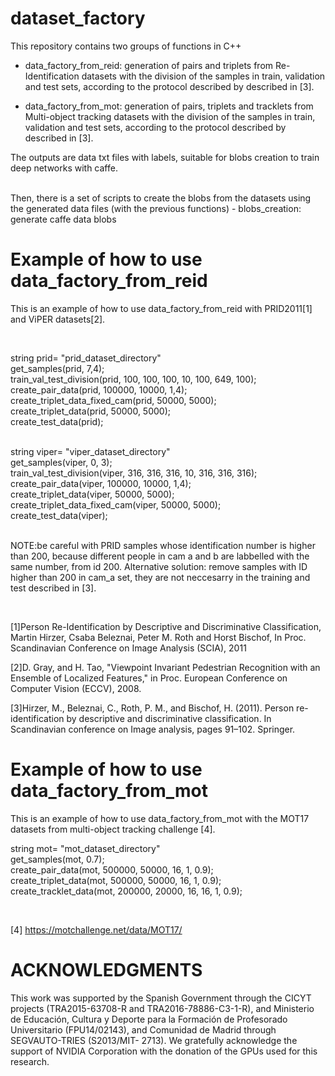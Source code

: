 # dataset_factory

This repository contains two groups of functions in C++

- data_factory_from_reid: generation of pairs and triplets from Re-Identification datasets with the division of the samples in train, validation and test sets, according to the protocol described by described in [3].

- data_factory_from_mot: generation of pairs, triplets and tracklets from Multi-object tracking datasets with the division of the samples in train, validation and test sets, according to the protocol described by described in [3].

The outputs are data txt files with labels, suitable for blobs creation to train deep networks with caffe.

<br />
Then, there is a set of scripts to create the blobs from the datasets using the generated data files (with the previous functions)
- blobs_creation: generate caffe data blobs

<br />

# Example of how to use data_factory_from_reid
This is an example of how to use data_factory_from_reid with PRID2011[1] and ViPER datasets[2].

<br />

string prid= "prid_dataset_directory" <br />
get_samples(prid, 7,4);<br />
train_val_test_division(prid, 100, 100, 100, 10, 100, 649, 100);<br />
create_pair_data(prid, 100000, 10000, 1,4);<br />
create_triplet_data_fixed_cam(prid, 50000, 5000);<br />
create_triplet_data(prid, 50000, 5000);<br />
create_test_data(prid);<br />
<br />

string viper= "viper_dataset_directory"<br />
get_samples(viper, 0, 3);<br />
train_val_test_division(viper, 316, 316, 316, 10, 316, 316, 316);<br />
create_pair_data(viper, 100000, 10000, 1,4);<br />
create_triplet_data(viper, 50000, 5000);<br />
create_triplet_data_fixed_cam(viper, 50000, 5000);<br />
create_test_data(viper);<br />
<br />


NOTE:be careful with PRID samples whose identification number is higher than 200, because different people in cam a and b are labbelled with the same number, from id 200. Alternative solution: remove samples with ID higher than 200 in cam_a set, they are not neccesarry in the training and test described in [3].

<br />

[1]Person Re-Identification by Descriptive and Discriminative Classification, Martin Hirzer, Csaba Beleznai, Peter M. Roth and Horst Bischof, In Proc. Scandinavian Conference on Image Analysis (SCIA), 2011

[2]D. Gray, and H. Tao, "Viewpoint Invariant Pedestrian Recognition with an Ensemble of Localized Features," in Proc. European Conference on Computer Vision (ECCV), 2008.

[3]Hirzer, M., Beleznai, C., Roth, P. M., and Bischof, H. (2011). Person re-identification by descriptive and
discriminative classification. In Scandinavian conference on Image analysis, pages 91–102. Springer.


# Example of how to use data_factory_from_mot 
This is an example of how to use data_factory_from_mot with the MOT17 datasets from multi-object tracking challenge [4].

string mot= "mot_dataset_directory"<br />
get_samples(mot, 0.7); <br />
create_pair_data(mot, 500000, 50000, 16, 1, 0.9); <br />
create_triplet_data(mot, 500000, 50000, 16, 1, 0.9); <br />
create_tracklet_data(mot,  200000, 20000, 16, 16, 1, 0.9); <br />
      
<br />
      
[4] https://motchallenge.net/data/MOT17/
      
      
# ACKNOWLEDGMENTS
This work was supported by the Spanish Government through the CICYT projects (TRA2015-63708-R and TRA2016-78886-C3-1-R), and Ministerio de Educación, Cultura y Deporte para la Formación de Profesorado Universitario (FPU14/02143), and Comunidad de Madrid through SEGVAUTO-TRIES (S2013/MIT- 2713). We gratefully acknowledge the support of NVIDIA Corporation with the donation of the GPUs used for this research.
